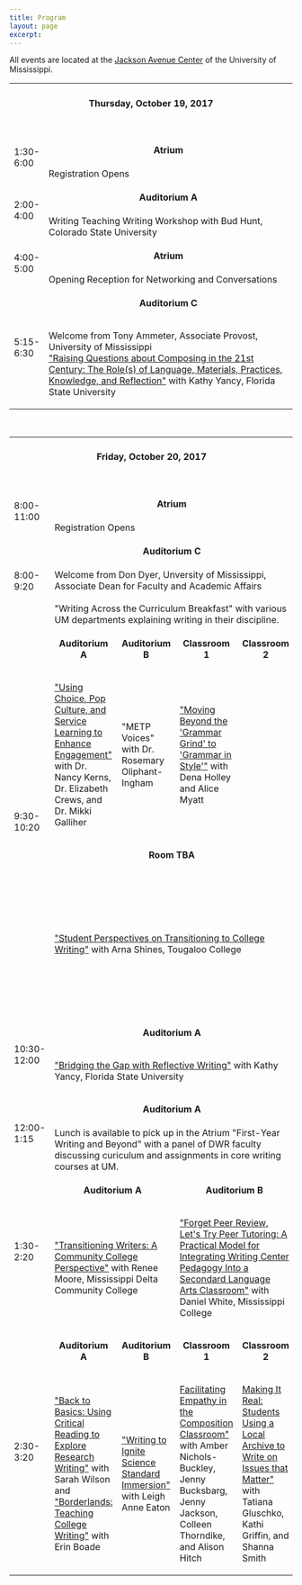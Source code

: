 ```yaml
---
title: Program
layout: page
excerpt: 
---
```

All events are located at the [Jackson Avenue Center](http://www.outreach.olemiss.edu/conferencecenter/jac.html) of the University of Mississippi. 

<table class="table1">
<tr>
	<td colspan="5" class="column-1"><h4 align="center">Thursday, October 19, 2017</h4>
	&nbsp;
	</td>
</tr>
<tr  class="odd">
	<td rowspan="2" class="column-1" width="12%">1:30-6:00</td><td colspan="4" class="column-2"><p align="center"><strong>Atrium</strong></p></td>
</tr>
<tr >
	<td colspan="4" class="column-2">Registration Opens</td>
</tr>
<tr class="odd">
	<td rowspan="2" class="column-1">2:00-4:00</td><td colspan="4" class="column-2"><p align="center"><strong>Auditorium A</strong></p></td>
</tr>
<tr>
	<td colspan="4" class="column-2">Writing Teaching Writing Workshop with Bud Hunt, Colorado State University</td>
</tr>
<tr class="odd">
	<td rowspan="2" class="column-1">4:00-5:00</td><td colspan="4" class="column-2"><p align="center"><strong>Atrium</strong></p></td>
</tr>
<tr>
	<td colspan="4" class="column-2">Opening Reception for Networking and Conversations</td>
</tr>
<tr class="odd">
	<td rowspan="2" class="column-1">5:15-6:30</td><td colspan="4" class="column-2"><p align="center"><strong>Auditorium C</strong></p></td>
</tr>
<tr>
	<td colspan="4" class="column-2"><p>Welcome from Tony Ammeter, Associate Provost, University of Mississippi               
		<br>
<a href="/sessions#1">"Raising Questions about Composing in the 21st Century: The Role(s) of Language, Materials, Practices, Knowledge, and Reflection"</a> with Kathy Yancy, Florida State University</p></td>
</tr>
</table>
&nbsp;
&nbsp;
&nbsp;
<table class="table1">
<tr>
	<td colspan="5" class="column-1"><h4 align="center">Friday, October 20, 2017</h4>
	&nbsp;
	</td>
</tr>
<tr class="odd">
	<td rowspan="2" class="column-1" width="12%">8:00-11:00</td><td colspan="4" class="column-2"><p align="center"><strong>Atrium</strong></p></td>
</tr>
<tr>
	<td colspan="4" class="column-2">Registration Opens</td>
</tr>
<tr class="odd">
	<td rowspan="2" class="column-1">8:00-9:20</td><td colspan="4" class="column-2"><p align="center"><strong>Auditorium C</strong></p></td>
</tr>
<tr>
	<td colspan="4" class="column-2">Welcome from Don Dyer, Unversity of Mississippi, Associate Dean for Faculty and Academic Affairs             
		<br>
		<br>
		"Writing Across the Curriculum Breakfast" with various UM departments explaining writing in their discipline.</td>
</tr>
<tr class="odd">
	<td rowspan="4" class="column-1">9:30-10:20</td><td class="column-2"><p align="center"><strong>Auditorium A</strong></p></td><td class="column-3"><p align="center"><strong>Auditorium B</strong></p></td><td class="column-4"><p align="center"><strong>Classroom 1</strong></p></td><td class="column-5"><p align="center"><strong>Classroom 2</strong></p></td>
</tr>
<tr>
	<td class="column-2"><p><a href="/sessions#2">"Using Choice, Pop Culture, and Service Learning to Enhance Engagement"</a> with Dr. Nancy Kerns, Dr. Elizabeth Crews, and Dr. Mikki Galliher</p></td><td class="column-3"><p>"METP Voices" with Dr. Rosemary Oliphant-Ingham</p></td><td class="column-4"><p><a href="/sessions#3">"Moving Beyond the 'Grammar Grind' to 'Grammar in Style'"</a> with Dena Holley and Alice Myatt</p></td>
</tr>
<tr class="odd">
<td class="column-5" colspan="4"><p align="center"><strong>Room TBA</strong></p></td>
</tr>
<td class="column-5" colspan="4"><p><a href="/sessions#3a">"Student Perspectives on Transitioning to College Writing"</a> with Arna Shines, Tougaloo College</p></td><td class="column-5"><p><a href="/symposium%20blog/2017/10/06/hbcu/">"HBCU Symposium: Sharing Our Pasts and Visions for Our Future"</a> with Kathy Griffin, Jackson State University</p></td>
</tr>

<tr class="odd">
	<td rowspan="2" class="column-1">10:30-12:00</td><td colspan="4" class="column-2"><p align="center"><strong>Auditorium A</strong></p></td>
</tr>
<tr >
	<td colspan="4" class="column-2"><p><a href="/sessions#4">"Bridging the Gap with Reflective Writing"</a> with Kathy Yancy, Florida State University</p></td>
</tr>
<tr class="odd">
	<td rowspan="2" class="column-1">12:00-1:15</td><td colspan="4" class="column-2"><p align="center"><strong>Auditorium A</strong></p></td>
</tr>
<tr >
	<td colspan="4" class="column-2">Lunch is available to pick up in the Atrium                                                                                                         "First-Year Writing and Beyond" with a panel of DWR faculty discussing curiculum and assignments in core writing courses at UM.</td>
</tr>
<tr class="odd">
	<td rowspan="2" class="column-1">1:30-2:20</td><td colspan="2" class="column-2"><p align="center"><strong>Auditorium A</strong></p></td><td colspan="2" class="column-4"><p align="center"><strong>Auditorium B</strong></p></td>
</tr>
<tr >
	<td colspan="2" class="column-2"><p><a href="/sessions#4a">"Transitioning Writers: A Community College Perspective"</a> with Renee Moore, Mississippi Delta Community College</p></td><td colspan="2" class="column-4"><p><a href="/sessions#5">"Forget Peer Review, Let's Try Peer Tutoring: A Practical Model for Integrating Writing Center Pedagogy Into a Secondard Language Arts Classroom"</a> with Daniel White, Mississippi College</p></td>
</tr>
<tr class="odd">
	<td rowspan="2" class="column-1">2:30-3:20</td><td class="column-2"><p align="center"><strong>Auditorium A</strong></p></td><td class="column-3"><p align="center"><strong>Auditorium B</strong></p></td><td class="column-4"><p align="center"><strong>Classroom 1</strong></p></td><td class="column-5"><p align="center"><strong>Classroom 2</strong></p></td>
</tr>
<tr>
	<td class="column-2"><p><a href="/sessions#7">"Back to Basics: Using Critical Reading to Explore Research Writing"</a> with Sarah Wilson and <a href="/sessions#6">"Borderlands: Teaching College Writing"</a> with Erin Boade</p></td><td class="column-3"><p><a href="/sessions#8">"Writing to Ignite Science Standard Immersion"</a> with Leigh Anne Eaton</p></td><td class="column-4"><p><a href="/sessions#9">Facilitating Empathy in the Composition Classroom"</a> with Amber Nichols-Buckley, Jenny Bucksbarg, Jenny Jackson, Colleen Thorndike, and Alison Hitch</p></td><td class="column-5"><p><a href="/sessions#10">Making It Real: Students Using a Local Archive to Write on Issues that Matter"</a> with Tatiana Gluschko, Kathi Griffin, and Shanna Smith</p></td>
</tr>
</table>
